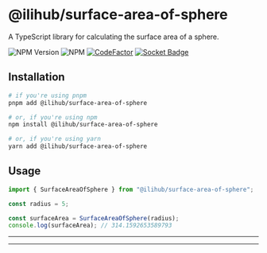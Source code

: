# @ilihub/surface-area-of-sphere

A TypeScript library for calculating the surface area of a sphere.

![NPM Version](https://img.shields.io/npm/v/%40ilihub%2Fsurface-area-of-sphere?color=33cd56&logo=npm)
![NPM](https://img.shields.io/npm/l/%40ilihub%2Fsurface-area-of-sphere)
[![CodeFactor](https://www.codefactor.io/repository/github/ilihub/npm/badge)](https://www.codefactor.io/repository/github/ilihub/npm)
[![Socket Badge](https://socket.dev/api/badge/npm/package/@ilihub/surface-area-of-sphere)](https://socket.dev/npm/package/@ilihub/surface-area-of-sphere)

## Installation

```bash
# if you're using pnpm
pnpm add @ilihub/surface-area-of-sphere

# or, if you're using npm
npm install @ilihub/surface-area-of-sphere

# or, if you're using yarn
yarn add @ilihub/surface-area-of-sphere
```

## Usage

```javascript
import { SurfaceAreaOfSphere } from "@ilihub/surface-area-of-sphere";

const radius = 5;

const surfaceArea = SurfaceAreaOfSphere(radius);
console.log(surfaceArea); // 314.1592653589793
```

---

<!-- sponsors_and_backers_section_start -->

<!-- sponsors_and_backers_section_end -->

---
